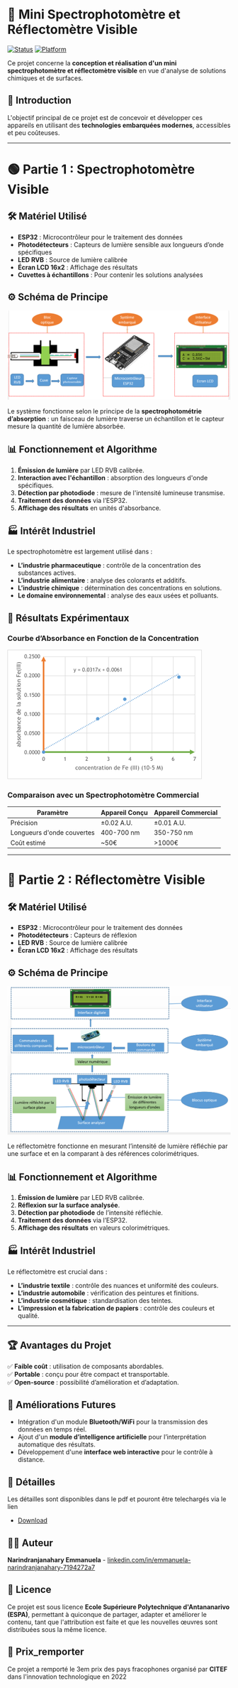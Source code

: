 # 📡 Mini Spectrophotomètre et Réflectomètre Visible

[![Status](https://img.shields.io/badge/status-active-brightgreen.svg)]()
[![Platform](https://img.shields.io/badge/platform-ESP32-blue.svg)]()

Ce projet concerne la **conception et réalisation d'un mini spectrophotomètre et réflectomètre visible** en vue d'analyse de solutions chimiques et de surfaces.

## 📜 Introduction
L'objectif principal de ce projet est de concevoir et développer ces appareils en utilisant des **technologies embarquées modernes**, accessibles et peu coûteuses.

---

# 🟢 Partie 1 : Spectrophotomètre Visible

## 🛠️ Matériel Utilisé
- **ESP32** : Microcontrôleur pour le traitement des données
- **Photodétecteurs** : Capteurs de lumière sensible aux longueurs d’onde spécifiques
- **LED RVB** : Source de lumière calibrée
- **Écran LCD 16x2** : Affichage des résultats
- **Cuvettes à échantillons** : Pour contenir les solutions analysées

## ⚙️ Schéma de Principe
![Schéma](./images/spectro_principe.png)

Le système fonctionne selon le principe de la **spectrophotométrie d’absorption** : un faisceau de lumière traverse un échantillon et le capteur mesure la quantité de lumière absorbée.

## 📊 Fonctionnement et Algorithme
1. **Émission de lumière** par LED RVB calibrée.
2. **Interaction avec l'échantillon** : absorption des longueurs d'onde spécifiques.
3. **Détection par photodiode** : mesure de l'intensité lumineuse transmise.
4. **Traitement des données** via l’ESP32.
5. **Affichage des résultats** en unités d'absorbance.

## 🏭 Intérêt Industriel
Le spectrophotomètre est largement utilisé dans :
- **L’industrie pharmaceutique** : contrôle de la concentration des substances actives.
- **L’industrie alimentaire** : analyse des colorants et additifs.
- **L’industrie chimique** : détermination des concentrations en solutions.
- **Le domaine environnemental** : analyse des eaux usées et polluants.

## 🔬 Résultats Expérimentaux
### Courbe d’Absorbance en Fonction de la Concentration
![Graphique](./images/Picture5.png)

### Comparaison avec un Spectrophotomètre Commercial
| Paramètre | Appareil Conçu | Appareil Commercial |
|-----------|---------------|---------------------|
| Précision | ±0.02 A.U. | ±0.01 A.U. |
| Longueurs d'onde couvertes | 400-700 nm | 350-750 nm |
| Coût estimé | ~50€ | >1000€ |

---

# 🔵 Partie 2 : Réflectomètre Visible

## 🛠️ Matériel Utilisé
- **ESP32** : Microcontrôleur pour le traitement des données
- **Photodétecteurs** : Capteurs de réflexion
- **LED RVB** : Source de lumière calibrée
- **Écran LCD 16x2** : Affichage des résultats

## ⚙️ Schéma de Principe
![Schéma](./images/reflecto_principe.png)

Le réflectomètre fonctionne en mesurant l’intensité de lumière réfléchie par une surface et en la comparant à des références colorimétriques.

## 📊 Fonctionnement et Algorithme
1. **Émission de lumière** par LED RVB calibrée.
2. **Réflexion sur la surface analysée**.
3. **Détection par photodiode** de l’intensité réfléchie.
4. **Traitement des données** via l’ESP32.
5. **Affichage des résultats** en valeurs colorimétriques.

## 🏭 Intérêt Industriel
Le réflectomètre est crucial dans :
- **L’industrie textile** : contrôle des nuances et uniformité des couleurs.
- **L’industrie automobile** : vérification des peintures et finitions.
- **L’industrie cosmétique** : standardisation des teintes.
- **L’impression et la fabrication de papiers** : contrôle des couleurs et qualité.
---

## 🏆 Avantages du Projet
✅ **Faible coût** : utilisation de composants abordables.<br>
✅ **Portable** : conçu pour être compact et transportable.<br>
✅ **Open-source** : possibilité d’amélioration et d’adaptation.<br>

## 📌 Améliorations Futures
- Intégration d'un module **Bluetooth/WiFi** pour la transmission des données en temps réel.
- Ajout d'un **module d’intelligence artificielle** pour l’interprétation automatique des résultats.
- Développement d'une **interface web interactive** pour le contrôle à distance.

## 📝 Détailles
Les détailles sont disponibles dans le pdf et pouront être telechargés via le lien 
- [Download](./pdf/spectro_&_reflecto.pdf)

## 🧑‍🔬 Auteur
**Narindranjanahary Emmanuela** - [linkedin.com/in/emmanuela-narindranjanahary-7194272a7](www.linkedin.com/in/emmanuela-narindranjanahary-7194272a7)

## 🚀 Licence
Ce projet est sous licence **Ecole Supérieure Polytechnique d'Antananarivo (ESPA)**, permettant à quiconque de partager, adapter et améliorer le contenu, tant que l'attribution est faite et que les nouvelles œuvres sont distribuées sous la même licence.
## 🚀 Prix_remporter 
Ce projet a remporté le 3em prix des pays fracophones organisé par **CITEF** dans l'innovation technologique en 2022
